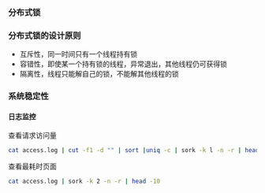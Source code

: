 ### 分布式锁

### 分布式锁的设计原则

- 互斥性，同一时间只有一个线程持有锁 
- 容错性，即使某一个持有锁的线程，异常退出，其他线程仍可获得锁 
- 隔离性，线程只能解自己的锁，不能解其他线程的锁 

 ### 系统稳定性

#### 日志监控

查看请求访问量

```bash
cat access.log | cut -f1 -d "" | sort |uniq -c | sork -k l -n -r | head -10
```

查看最耗时页面

```bash
cat access.log | sork -k 2 -n -r | head -10
```





